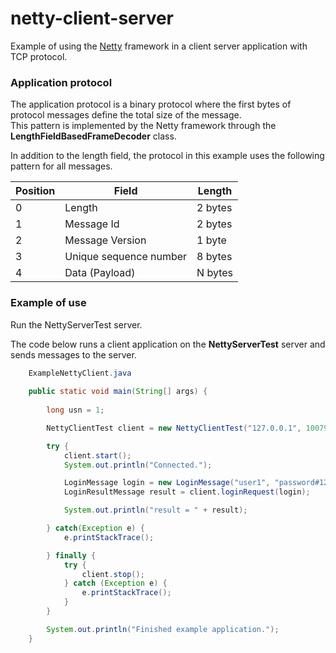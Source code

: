 # netty-client-server

Example of using the [Netty](https://netty.io/) framework in a client server application with TCP protocol.

### Application protocol

The application protocol is a binary protocol where the first bytes of protocol messages define the total size of the message.<br>
This pattern is implemented by the Netty framework through the **LengthFieldBasedFrameDecoder** class.<br>

In addition to the length field, the protocol in this example uses the following pattern for all messages.<br>

| Position | Field                    | Length                  |
|----------|--------------------------|-------------------------|
|  0       |  Length                  | 2 bytes                 |
|  1       |  Message Id              | 2 bytes                 |
|  2       |  Message Version         | 1 byte                  |
|  3       |  Unique sequence number  | 8 bytes                 |
|  4       |  Data (Payload)          | N bytes                 |


### Example of use

Run the NettyServerTest server.<br>

The code below runs a client application on the **NettyServerTest** server and sends messages to the server.

```java
    ExampleNettyClient.java
    
    public static void main(String[] args) {
        
        long usn = 1;

        NettyClientTest client = new NettyClientTest("127.0.0.1", 10079);

        try {
            client.start();
            System.out.println("Connected.");

            LoginMessage login = new LoginMessage("user1", "password#123", usn);
            LoginResultMessage result = client.loginRequest(login);

            System.out.println("result = " + result);

        } catch(Exception e) {
            e.printStackTrace();

        } finally {
            try {
                client.stop();
            } catch (Exception e) {
                e.printStackTrace();
            }
        }

        System.out.println("Finished example application.");
    }
```
